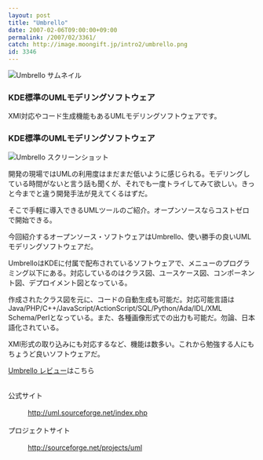 ```yaml
---
layout: post
title: "Umbrello"
date: 2007-02-06T09:00:00+09:00
permalink: /2007/02/3361/
catch: http://image.moongift.jp/intro2/umbrello.png
id: 3346
---
```

 ![Umbrello サムネイル](http://image.moongift.jp/intro2/umbrello.t.png "Umbrello サムネイル")
  

### KDE標準のUMLモデリングソフトウェア
  
XMI対応やコード生成機能もあるUMLモデリングソフトウェアです。  
<!--more-->  

### KDE標準のUMLモデリングソフトウェア
  

![Umbrello スクリーンショット](http://image.moongift.jp/intro2/umbrello.png "Umbrello スクリーンショット")

  

開発の現場ではUMLの利用度はまだまだ低いように感じられる。モデリングしている時間がないと言う話も聞くが、それでも一度トライしてみて欲しい。きっと今までと違う開発手法が見えてくるはずだ。

  

そこで手軽に導入できるUMLツールのご紹介。オープンソースならコストゼロで開始できる。

  

今回紹介するオープンソース・ソフトウェアはUmbrello、使い勝手の良いUMLモデリングソフトウェアだ。

  

UmbrelloはKDEに付属で配布されているソフトウェアで、メニューのプログラミング以下にある。対応しているのはクラス図、ユースケース図、コンポーネント図、デプロイメント図となっている。

  

作成されたクラス図を元に、コードの自動生成も可能だ。対応可能言語はJava/PHP/C++/JavaScript/ActionScript/SQL/Python/Ada/IDL/XML Schema/Perlとなっている。また、各種画像形式での出力も可能だ。勿論、日本語化されている。

  

XMI形式の取り込みにも対応するなど、機能は数多い。これから勉強する人にもちょうど良いソフトウェアだ。

  

[Umbrello レビュー](http://oss.moongift.jp/review/i-968.html)はこちら

  
<dl>
<br><dt>公式サイト</dt>
<br><dd><a href="http://uml.sourceforge.net/index.php" target="_blank">http://uml.sourceforge.net/index.php</a></dd>
<br><dt>プロジェクトサイト</dt>
<br><dd><a href="http://sourceforge.net/projects/uml" target="_blank">http://sourceforge.net/projects/uml</a></dd>
<br>
</dl>